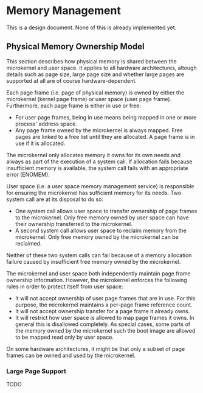 # Memory Management

This is a design document. None of this is already implemented yet.

## Physical Memory Ownership Model

This section describes how physical memory is shared between the microkernel and
user space. It applies to all hardware architectures, altough details such as
page size, large page size and whether large pages are supported at all are of
course hardware-dependent.

Each page frame (i.e. page of physical memory) is owned by either the
microkernel (kernel page frame) or user space (user page frame). Furthermore,
each page frame is either in use or free:

* For user page frames, being in use means being mapped in one or more process'
address space.
* Any page frame owned by the microkernel is always mapped. Free pages are
linked to a free list until they are allocated. A page frame is in use if it is
allocated.

The microkernel only allocates memory it owns for its own needs and always as
part of the execution of a system call. If allocation fails because insufficient
memory is available, the system call fails with an appropriate error (ENOMEM).

User space (i.e. a user space memory management service) is responsible for
ensuring the microkernel has sufficient memory for its needs. Two system call
are at its disposal to do so:

* One system call allows user space to transfer ownership of page frames to the
microkernel. Only free memory owned by user space can have their ownership
transferred to the microkernel.
* A second system call allows user space to reclaim memory from the microkernel.
Only free memory owned by the microkernel can be reclaimed.

Neither of these two system calls can fail because of a memory allocation
failure caused by insufficient free memory owned by the microkernel.

The microkernel and user space both independently maintain page frame ownership
information. However, the microkernel enforces the following rules in order to
protect itself from user space:

* It will not accept ownership of user page frames that are in use. For this
purpose, the microkernel maintains a per-page frame reference count.
* It will not accept ownership transfer for a page frame it already owns.
* It will restrict how user space is allowed to map page frames it owns. In
general this is disallowed completely. As special cases, some parts of the
memory owned by the microkernel such the boot image are allowed to be mapped
read only by user space.

On some hardware architectures, it might be that only a subset of page frames
can be owned and used by the microkernel.

### Large Page Support

TODO
